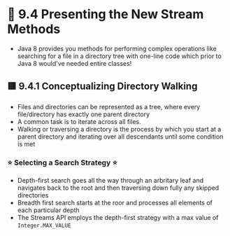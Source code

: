 <link href="../../styles.css" rel="stylesheet"></link>

# 🧠 9.4 Presenting the New Stream Methods
* Java 8 provides you methods for performing complex operations like searching for a file in a directory tree with one-line code which prior to Java 8 would've needed entire classes!
## 🟥 9.4.1 Conceptualizing Directory Walking
* Files and directories can be represented as a tree, where every file/directory has exactly one parent directory
* A common task is to iterate across all files.
* Walking or traversing a directory is the process by which you start at a parent directory and iterating over all descendants until some condition is met
### ⭐ Selecting a Search Strategy ⭐
* Depth-first search goes all the way through an arbritary leaf and navigates back to the root and then traversing down fully any skipped directories
* Breadth first search starts at the roor and processes all elements of each particular depth
* The Streams API employs the depth-first strategy with a max value of `Integer.MAX_VALUE`
